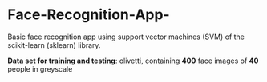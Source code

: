 # Face-Recognition-App-

Basic face recognition app using support vector machines (SVM) of the scikit-learn (sklearn) library. 

**Data set for training and testing**: olivetti, containing **400** face images of **40** people in greyscale

